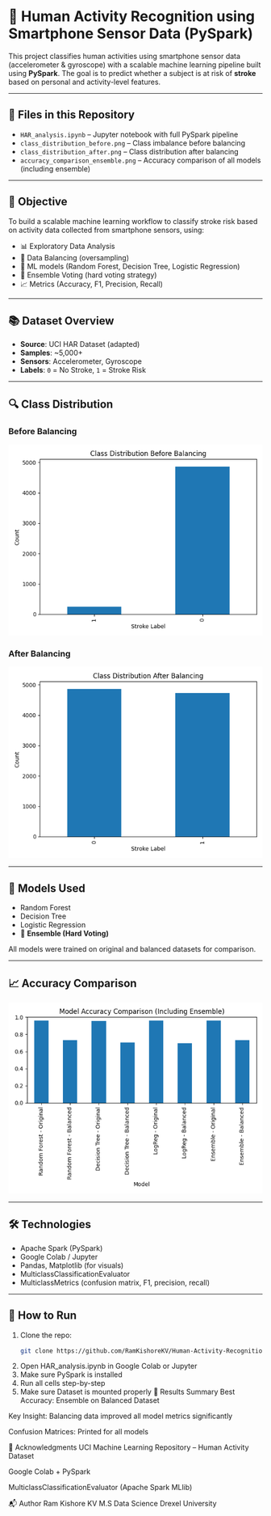 # 📱 Human Activity Recognition using Smartphone Sensor Data (PySpark)

This project classifies human activities using smartphone sensor data (accelerometer & gyroscope) with a scalable machine learning pipeline built using **PySpark**. The goal is to predict whether a subject is at risk of **stroke** based on personal and activity-level features.

---

## 📂 Files in this Repository

- `HAR_analysis.ipynb` – Jupyter notebook with full PySpark pipeline
- `class_distribution_before.png` – Class imbalance before balancing
- `class_distribution_after.png` – Class distribution after balancing
- `accuracy_comparison_ensemble.png` – Accuracy comparison of all models (including ensemble)

---

## 🎯 Objective

To build a scalable machine learning workflow to classify stroke risk based on activity data collected from smartphone sensors, using:

- 📊 Exploratory Data Analysis
- 🔄 Data Balancing (oversampling)
- 🧠 ML models (Random Forest, Decision Tree, Logistic Regression)
- 🧠 Ensemble Voting (hard voting strategy)
- 📈 Metrics (Accuracy, F1, Precision, Recall)

---

## 📚 Dataset Overview

- **Source**: UCI HAR Dataset (adapted)
- **Samples**: ~5,000+
- **Sensors**: Accelerometer, Gyroscope
- **Labels**: `0` = No Stroke, `1` = Stroke Risk

---

## 🔍 Class Distribution

### Before Balancing
![Before Balancing](./class_distribution_before.png)

### After Balancing
![After Balancing](./class_distribution_after.png)

---

## 🧠 Models Used

- Random Forest
- Decision Tree
- Logistic Regression
- 🧠 **Ensemble (Hard Voting)**

All models were trained on original and balanced datasets for comparison.

---

## 📈 Accuracy Comparison

![Model Accuracy Comparison](./accuracy_comparison_ensemble.png)

---

## 🛠️ Technologies

- Apache Spark (PySpark)
- Google Colab / Jupyter
- Pandas, Matplotlib (for visuals)
- MulticlassClassificationEvaluator
- MulticlassMetrics (confusion matrix, F1, precision, recall)

---

## 🚀 How to Run

1. Clone the repo:
   ```bash
   git clone https://github.com/RamKishoreKV/Human-Activity-Recognition-PySpark.git

2. Open HAR_analysis.ipynb in Google Colab or Jupyter
3. Make sure PySpark is installed
4. Run all cells step-by-step
5. Make sure Dataset is mounted properly
📌 Results Summary
Best Accuracy: Ensemble on Balanced Dataset

Key Insight: Balancing data improved all model metrics significantly

Confusion Matrices: Printed for all models

🙌 Acknowledgments
UCI Machine Learning Repository – Human Activity Dataset

Google Colab + PySpark

MulticlassClassificationEvaluator (Apache Spark MLlib)

📬 Author
Ram Kishore KV
M.S Data Science
Drexel University




